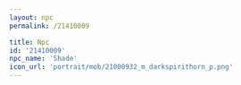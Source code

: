 ```yaml
---
layout: npc
permalink: /21410009

title: Npc
id: '21410009'
npc_name: 'Shade'
icon_url: 'portrait/mob/21000932_m_darkspirithorn_p.png'
---
```

